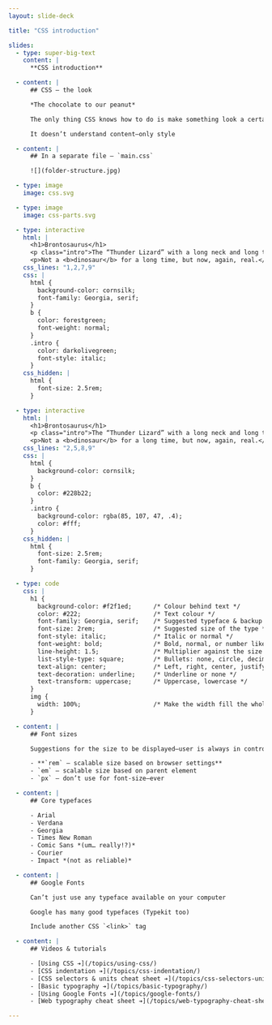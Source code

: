```yaml
---
layout: slide-deck

title: "CSS introduction"

slides:
  - type: super-big-text
    content: |
      **CSS introduction**

  - content: |
      ## CSS — the look

      *The chocolate to our peanut*

      The only thing CSS knows how to do is make something look a certain way

      It doesn’t understand content—only style

  - content: |
      ## In a separate file — `main.css`

      ![](folder-structure.jpg)

  - type: image
    image: css.svg

  - type: image
    image: css-parts.svg

  - type: interactive
    html: |
      <h1>Brontosaurus</h1>
      <p class="intro">The “Thunder Lizard” with a long neck and long tail.</p>
      <p>Not a <b>dinosaur</b> for a long time, but now, again, real.</p>
    css_lines: "1,2,7,9"
    css: |
      html {
        background-color: cornsilk;
        font-family: Georgia, serif;
      }
      b {
        color: forestgreen;
        font-weight: normal;
      }
      .intro {
        color: darkolivegreen;
        font-style: italic;
      }
    css_hidden: |
      html {
        font-size: 2.5rem;
      }

  - type: interactive
    html: |
      <h1>Brontosaurus</h1>
      <p class="intro">The “Thunder Lizard” with a long neck and long tail.</p>
      <p>Not a <b>dinosaur</b> for a long time, but now, again, real.</p>
    css_lines: "2,5,8,9"
    css: |
      html {
        background-color: cornsilk;
      }
      b {
        color: #228b22;
      }
      .intro {
        background-color: rgba(85, 107, 47, .4);
        color: #fff;
      }
    css_hidden: |
      html {
        font-size: 2.5rem;
        font-family: Georgia, serif;
      }

  - type: code
    css: |
      h1 {
        background-color: #f2f1ed;      /* Colour behind text */
        color: #222;                    /* Text colour */
        font-family: Georgia, serif;    /* Suggested typeface & backup */
        font-size: 2rem;                /* Suggested size of the type */
        font-style: italic;             /* Italic or normal */
        font-weight: bold;              /* Bold, normal, or number like 200 */
        line-height: 1.5;               /* Multiplier against the size */
        list-style-type: square;        /* Bullets: none, circle, decimal, lower-alpha, etc. */
        text-align: center;             /* Left, right, center, justify */
        text-decoration: underline;     /* Underline or none */
        text-transform: uppercase;      /* Uppercase, lowercase */
      }
      img {
        width: 100%;                    /* Make the width fill the whole space */
      }

  - content: |
      ## Font sizes

      Suggestions for the size to be displayed—user is always in control

      - **`rem` — scalable size based on browser settings**
      - `em` — scalable size based on parent element
      - `px` — don’t use for font-size—ever

  - content: |
      ## Core typefaces

      - Arial
      - Verdana
      - Georgia
      - Times New Roman
      - Comic Sans *(um… really!?)*
      - Courier
      - Impact *(not as reliable)*

  - content: |
      ## Google Fonts

      Can’t just use any typeface available on your computer

      Google has many good typefaces (Typekit too)

      Include another CSS `<link>` tag

  - content: |
      ## Videos & tutorials

      - [Using CSS ➔](/topics/using-css/)
      - [CSS indentation ➔](/topics/css-indentation/)
      - [CSS selectors & units cheat sheet ➔](/topics/css-selectors-units-cheat-sheet/)
      - [Basic typography ➔](/topics/basic-typography/)
      - [Using Google Fonts ➔](/topics/google-fonts/)
      - [Web typography cheat sheet ➔](/topics/web-typography-cheat-sheet/)

---
```

